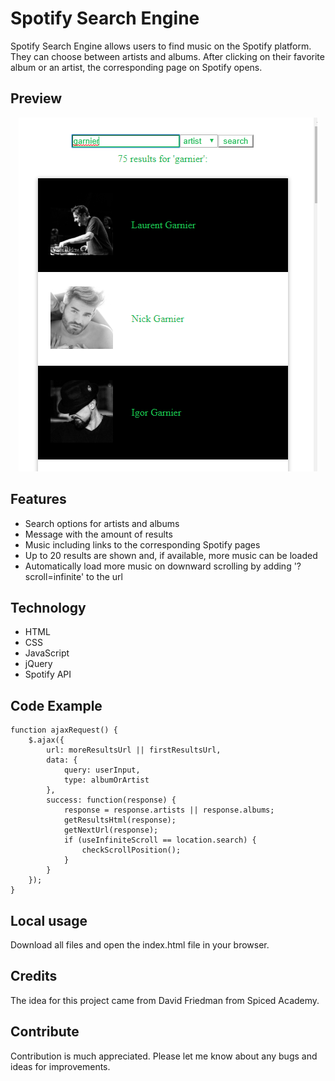 # Spotify Search Engine

Spotify Search Engine allows users to find music on the Spotify platform. They can choose between artists and albums. After clicking on their favorite album or an artist, the corresponding page on Spotify opens.

## Preview

<p align="center">
<img src="/public/spotify-search-engine-preview.png" alt="Preview of Spotify Search Engine">
</p>

## Features

-   Search options for artists and albums
-   Message with the amount of results
-   Music including links to the corresponding Spotify pages
-   Up to 20 results are shown and, if available, more music can be loaded
-   Automatically load more music on downward scrolling by adding '?scroll=infinite' to the url

## Technology

-   HTML
-   CSS
-   JavaScript
-   jQuery
-   Spotify API

## Code Example

```
function ajaxRequest() {
    $.ajax({
        url: moreResultsUrl || firstResultsUrl,
        data: {
            query: userInput,
            type: albumOrArtist
        },
        success: function(response) {
            response = response.artists || response.albums;
            getResultsHtml(response);
            getNextUrl(response);
            if (useInfiniteScroll == location.search) {
                checkScrollPosition();
            }
        }
    });
}
```

## Local usage

Download all files and open the index.html file in your browser.

## Credits

The idea for this project came from David Friedman from Spiced Academy.

## Contribute

Contribution is much appreciated. Please let me know about any bugs and ideas for improvements.
